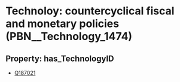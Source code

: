 # Technoloy: __countercyclical fiscal and monetary policies__ (PBN__Technology_1474)

## Property: has_TechnologyID

* [Q187021](Q187021)

